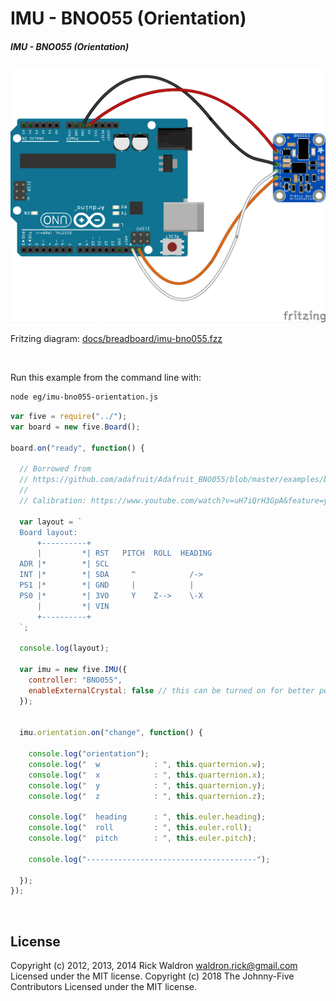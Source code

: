 <!--remove-start-->

# IMU - BNO055 (Orientation)

<!--remove-end-->






##### IMU - BNO055 (Orientation)



![docs/breadboard/imu-bno055.png](breadboard/imu-bno055.png)<br>

Fritzing diagram: [docs/breadboard/imu-bno055.fzz](breadboard/imu-bno055.fzz)

&nbsp;




Run this example from the command line with:
```bash
node eg/imu-bno055-orientation.js
```


```javascript
var five = require("../");
var board = new five.Board();

board.on("ready", function() {

  // Borrowed from
  // https://github.com/adafruit/Adafruit_BNO055/blob/master/examples/bunny/bunny.ino
  //
  // Calibration: https://www.youtube.com/watch?v=uH7iQrH3GpA&feature=youtu.be

  var layout = `
  Board layout:
      +----------+
      |         *| RST   PITCH  ROLL  HEADING
  ADR |*        *| SCL
  INT |*        *| SDA     ^            /->
  PS1 |*        *| GND     |            |
  PS0 |*        *| 3VO     Y    Z-->    \-X
      |         *| VIN
      +----------+
  `;

  console.log(layout);

  var imu = new five.IMU({
    controller: "BNO055",
    enableExternalCrystal: false // this can be turned on for better performance if you are using the Adafruit board
  });


  imu.orientation.on("change", function() {

    console.log("orientation");
    console.log("  w            : ", this.quarternion.w);
    console.log("  x            : ", this.quarternion.x);
    console.log("  y            : ", this.quarternion.y);
    console.log("  z            : ", this.quarternion.z);

    console.log("  heading      : ", this.euler.heading);
    console.log("  roll         : ", this.euler.roll);
    console.log("  pitch        : ", this.euler.pitch);

    console.log("--------------------------------------");

  });
});

```








&nbsp;

<!--remove-start-->

## License
Copyright (c) 2012, 2013, 2014 Rick Waldron <waldron.rick@gmail.com>
Licensed under the MIT license.
Copyright (c) 2018 The Johnny-Five Contributors
Licensed under the MIT license.

<!--remove-end-->
